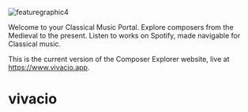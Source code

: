![featuregraphic4](https://user-images.githubusercontent.com/63013081/196046260-4c9737f8-9532-4df1-b31e-d20b589fc20d.png)

Welcome to your Classical Music Portal. Explore composers from the Medieval to the present.
Listen to works on Spotify, made navigable for Classical music.

This is the current version of the Composer Explorer website, live at https://www.vivacio.app.
# vivacio
